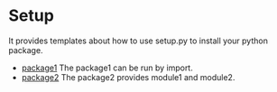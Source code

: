 # Setup
It provides templates about how to use setup.py to install your python package.

- [package1](package1) The package1 can be run by import.
- [package2](package2) The package2 provides module1 and module2.
